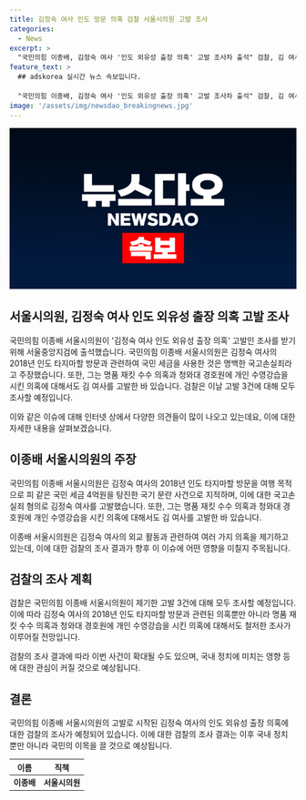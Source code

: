```yaml
---
title: 김정숙 여사 인도 방문 의혹 검찰 서울시의원 고발 조사
categories:
  - News
excerpt: >
  "국민의힘 이종배, 김정숙 여사 '인도 외유성 출장 의혹' 고발 조사차 출석" 검찰, 김 여사를 고발한 이 시의원을 조사하기 위해 서울중앙지검에 출석하고 있는 국민의힘 이종배 서울시의원에 대해 조사 중. 김 여사의 여행 목적으로 세금 낭비 의혹 등을 제기한 것으로 알려졌으며, 검찰은 향후 해당 사안들에 대해 조사할 계획이다.
feature_text: >
  ## adskorea 실시간 뉴스 속보입니다.

  "국민의힘 이종배, 김정숙 여사 '인도 외유성 출장 의혹' 고발 조사차 출석" 검찰, 김 여사를 고발한 이 시의원을 조사하기 위해 서울중앙지검에 출석하고 있는 국민의힘 이종배 서울시의원에 대해 조사 중. 김 여사의 여행 목적으로 세금 낭비 의혹 등을 제기한 것으로 알려졌으며, 검찰은 향후 해당 사안들에 대해 조사할 계획이다.
image: '/assets/img/newsdao_breakingnews.jpg'
---
```


<p><img src="/assets/img/newsdao_breakingnews.jpg" alt="adskorea 속보" /></p>

<h2 data-ke-size="size26">서울시의원, 김정숙 여사 인도 외유성 출장 의혹 고발 조사</h2>

<p>국민의힘 이종배 서울시의원이 '김정숙 여사 인도 외유성 출장 의혹' 고발인 조사를 받기 위해 서울중앙지검에 출석했습니다. 국민의힘 이종배 서울시의원은 김정숙 여사의 2018년 인도 타지마할 방문과 관련하여 국민 세금을 사용한 것은 명백한 국고손실죄라고 주장했습니다. 또한, 그는 명품 재킷 수수 의혹과 청와대 경호원에 개인 수영강습을 시킨 의혹에 대해서도 김 여사를 고발한 바 있습니다. 검찰은 이날 고발 3건에 대해 모두 조사할 예정입니다.</p>

<p data-ke-size="size16">이와 같은 이슈에 대해 인터넷 상에서 다양한 의견들이 많이 나오고 있는데요, 이에 대한 자세한 내용을 살펴보겠습니다.</p>

<h2 data-ke-size="size26">이종배 서울시의원의 주장</h2>

<p>국민의힘 이종배 서울시의원은 김정숙 여사의 2018년 인도 타지마할 방문을 여행 목적으로 피 같은 국민 세금 4억원을 탕진한 국기 문란 사건으로 지적하며, 이에 대한 국고손실죄 혐의로 김정숙 여사를 고발했습니다. 또한, 그는 명품 재킷 수수 의혹과 청와대 경호원에 개인 수영강습을 시킨 의혹에 대해서도 김 여사를 고발한 바 있습니다.</p>

<p data-ke-size="size16">이종배 서울시의원은 김정숙 여사의 외교 활동과 관련하여 여러 가지 의혹을 제기하고 있는데, 이에 대한 검찰의 조사 결과가 향후 이 이슈에 어떤 영향을 미칠지 주목됩니다.</p>

<h2 data-ke-size="size26">검찰의 조사 계획</h2>

<p>검찰은 국민의힘 이종배 서울시의원이 제기한 고발 3건에 대해 모두 조사할 예정입니다. 이에 따라 김정숙 여사의 2018년 인도 타지마할 방문과 관련된 의혹뿐만 아니라 명품 재킷 수수 의혹과 청와대 경호원에 개인 수영강습을 시킨 의혹에 대해서도 철저한 조사가 이루어질 전망입니다.</p>

<p data-ke-size="size16">검찰의 조사 결과에 따라 이번 사건이 확대될 수도 있으며, 국내 정치에 미치는 영향 등에 대한 관심이 커질 것으로 예상됩니다.</p>

<h2 data-ke-size="size26">결론</h2>

<p>국민의힘 이종배 서울시의원의 고발로 시작된 김정숙 여사의 인도 외유성 출장 의혹에 대한 검찰의 조사가 예정되어 있습니다. 이에 대한 검찰의 조사 결과는 이후 국내 정치 뿐만 아니라 국민의 이목을 끌 것으로 예상됩니다.</p>

<table>
    <thead>
        <tr>
            <th>이름</th>
            <th>직책</th>
        </tr>
    </thead>
    <tbody>
        <tr>
            <td style="text-align: center; height: 17px;"><b>이종배</b></td>
            <td style="text-align: center; height: 17px;"><b>서울시의원</b></td>
        </tr>
    </tbody>
</table>

